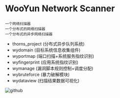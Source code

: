 # WooYun Network Scanner
###  
    一个网络扫描器
    一个分布式的网络扫描器
    一个分布式的异步网络扫描器
* thorns_project (分布式异步队列系统)
* wydomain (目标系统信息收集组件)
* wyportmap (端口扫描+系统服务指纹识别)
* wyfingerprint (应用系统指纹识别)
* wymanage (漏洞脚本规则控制+调度分配)
* wybruteforce (暴力破解模块)
* wydataview (扫描结果数据可视化)
    
    
    
    
![github](http://www.wyscan.com/resources/img/logo.png "github")
